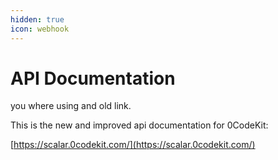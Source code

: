 ```yaml
---
hidden: true
icon: webhook
---
```


# API Documentation

you where using and old link.

This is the new and improved api documentation for 0CodeKit:

[https://scalar.0codekit.com/](https://scalar.0codekit.com/)
